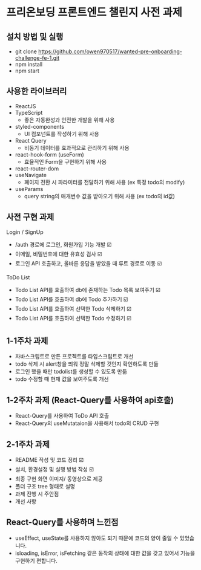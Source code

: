 # 프리온보딩 프론트엔드 챌린지 사전 과제

## 설치 방법 및 실행

- git clone https://github.com/owen970517/wanted-pre-onboarding-challenge-fe-1.git
- npm install
- npm start

## 사용한 라이브러리

- ReactJS
- TypeScript 
    - 좋은 자동완성과 안전한 개발을 위해 사용
- styled-components
    - UI 컴포넌트를 작성하기 위해 사용
- React Query
    - 비동기 데이터를 효과적으로 관리하기 위해 사용
- react-hook-form (useForm)
    - 효율적인 Form을 구현하기 위해 사용
- react-router-dom
- useNavigate
    - 페이지 전환 시 파라미터를 전달하기 위해 사용 (ex 특정 todo의 modify)
- useParams
    - query string의 매개변수 값을 받아오기 위해 사용 (ex todo의 id값)

## 사전 구현 과제

Login / SignUp 

- /auth 경로에 로그인, 회원가입 기능 개발 ☑️ 
- 이메일, 비밀번호에 대한 유효성 검사  ☑️ 
- 로그인 API 호출하고, 올바른 응답을 받았을 때 루트 경로로 이동 ☑️ 

ToDo List  

- Todo List API를 호출하여 db에 존재하는 Todo 목록 보여주기 ☑️ 
- Todo List API를 호출하여 db에 Todo 추가하기 ☑️ 
- Todo List API를 호출하여 선택한 Todo 삭제하기 ☑️ 
- Todo List API를 호출하여 선택한 Todo 수정하기  ☑️ 



## 1-1주차 과제 

- 자바스크립트로 만든 프로젝트를 타입스크립트로 개선
- todo 삭제 시 alert창을 띄워 정말 삭제할 것인지 확인하도록 만듦
- 로그인 했을 때만 todolist를 생성할 수 있도록 만듦
- todo 수정할 때 현재 값을 보여주도록 개선

## 1-2주차 과제 (React-Query를 사용하여 api호출)

- React-Query를 사용하여 ToDo API 호출 
- React-Query의 useMutataion을 사용해서 todo의 CRUD 구현

## 2-1주차 과제 

- README 작성 및 코드 정리 ☑️ 
- 설치, 환경설정 및 실행 방법 작성 ☑️ 
- 최종 구현 화면 이미지/ 동영상으로 제공
- 폴더 구조 tree 형태로 설명 
- 과제 진행 시 주안점 
- 개선 사항

## React-Query를 사용하며 느낀점 

- useEffect, useState를 사용하지 않아도 되기 때문에 코드의 양이 줄일 수 있었습니다.
- isloading, isError, isFetching 같은 동작의 상태에 대한 값을 갖고 있어서 기능을 구현하기 편합니다.


